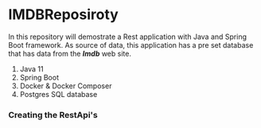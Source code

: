 # IMDBReposiroty

In this repository will demostrate a Rest application with Java and Spring Boot framework. As source of data, this application has a pre set database that has data from the ***Imdb*** web site. 

1. Java 11
2. Spring Boot 
3. Docker & Docker Composer
4. Postgres SQL database


### Creating the RestApi's 


